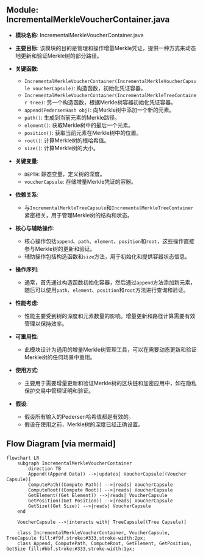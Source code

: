 ## Module: IncrementalMerkleVoucherContainer.java
- **模块名称**: IncrementalMerkleVoucherContainer.java

- **主要目标**: 该模块的目的是管理和操作增量Merkle凭证，提供一种方式来动态地更新和验证Merkle树的部分路径。

- **关键函数**:
  - `IncrementalMerkleVoucherContainer(IncrementalMerkleVoucherCapsule voucherCapsule)`: 构造函数，初始化凭证容器。
  - `IncrementalMerkleVoucherContainer(IncrementalMerkleTreeContainer tree)`: 另一个构造函数，根据Merkle树容器初始化凭证容器。
  - `append(PedersenHash obj)`: 向Merkle树中添加一个新的元素。
  - `path()`: 生成到当前元素的Merkle路径。
  - `element()`: 获取Merkle树中的最后一个元素。
  - `position()`: 获取当前元素在Merkle树中的位置。
  - `root()`: 计算Merkle树的根哈希值。
  - `size()`: 计算Merkle树的大小。

- **关键变量**:
  - `DEPTH`: 静态变量，定义树的深度。
  - `voucherCapsule`: 存储增量Merkle凭证的容器。

- **依赖关系**:
  - 与`IncrementalMerkleTreeCapsule`和`IncrementalMerkleTreeContainer`紧密相关，用于管理Merkle树的结构和状态。

- **核心与辅助操作**:
  - 核心操作包括`append`、`path`、`element`、`position`和`root`，这些操作直接参与Merkle树的更新和验证。
  - 辅助操作包括构造函数和`size`方法，用于初始化和提供容器状态信息。

- **操作序列**:
  - 通常，首先通过构造函数初始化容器，然后通过`append`方法添加新元素，随后可以使用`path`、`element`、`position`和`root`方法进行查询和验证。

- **性能考虑**:
  - 性能主要受到树的深度和元素数量的影响。增量更新和路径计算需要有效管理以保持效率。

- **可重用性**:
  - 此模块设计为通用的增量Merkle树管理工具，可以在需要动态更新和验证Merkle树的任何场景中重用。

- **使用方式**:
  - 主要用于需要增量更新和验证Merkle树的区块链和加密应用中，如在隐私保护交易中管理证明和验证。

- **假设**:
  - 假设所有输入的Pedersen哈希值都是有效的。
  - 假设在使用之前，Merkle树的深度已经正确设置。
## Flow Diagram [via mermaid]
```mermaid
flowchart LR
    subgraph IncrementalMerkleVoucherContainer
        direction TB
        Append((Append Data)) -->|updates| VoucherCapsule[(Voucher Capsule)]
        ComputePath((Compute Path)) -->|reads| VoucherCapsule
        ComputeRoot((Compute Root)) -->|reads| VoucherCapsule
        GetElement((Get Element)) -->|reads| VoucherCapsule
        GetPosition((Get Position)) -->|reads| VoucherCapsule
        GetSize((Get Size)) -->|reads| VoucherCapsule
    end

    VoucherCapsule -->|interacts with| TreeCapsule[(Tree Capsule)]

    class IncrementalMerkleVoucherContainer, VoucherCapsule, TreeCapsule fill:#f9f,stroke:#333,stroke-width:2px;
    class Append, ComputePath, ComputeRoot, GetElement, GetPosition, GetSize fill:#bbf,stroke:#333,stroke-width:1px;
```
